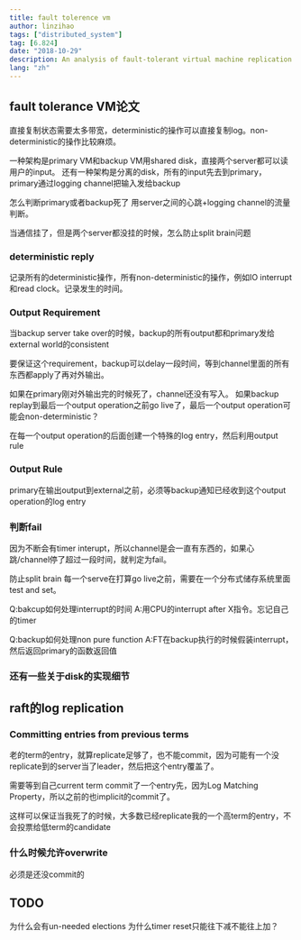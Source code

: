 ```yaml
---
title: fault tolerence vm
author: linzihao
tags: ["distributed_system"]
tag: [6.824]
date: "2018-10-29"
description: An analysis of fault-tolerant virtual machine replication techniques, discussing primary-backup architectures, deterministic replay, output consistency, and failure detection mechanisms. The post also compares these approaches with log replication in the Raft consensus algorithm.
lang: "zh"
---
```


## fault tolerance VM论文
直接复制状态需要太多带宽，deterministic的操作可以直接复制log。non-deterministic的操作比较麻烦。

一种架构是primary VM和backup VM用shared disk，直接两个server都可以读用户的input。
还有一种架构是分离的disk，所有的input先去到primary，primary通过logging channel把输入发给backup

怎么判断primary或者backup死了
用server之间的心跳+logging channel的流量判断。

当通信挂了，但是两个server都没挂的时候，怎么防止split brain问题

### deterministic reply
记录所有的deterministic操作，所有non-deterministic的操作，例如IO interrupt和read clock。记录发生的时间。

### Output Requirement
当backup server take over的时候，backup的所有output都和primary发给external world的consistent

要保证这个requirement，backup可以delay一段时间，等到channel里面的所有东西都apply了再对外输出。

如果在primary刚对外输出完的时候死了，channel还没有写入。
如果backup replay到最后一个output operation之前go live了，最后一个output operation可能会non-deterministic？

在每一个output operation的后面创建一个特殊的log entry，然后利用output rule
### Output Rule
primary在输出output到external之前，必须等backup通知已经收到这个output operation的log entry

### 判断fail
因为不断会有timer interupt，所以channel是会一直有东西的，如果心跳/channel停了超过一段时间，就判定为fail。

防止split brain
每一个serve在打算go live之前，需要在一个分布式储存系统里面test and set。

Q:bakcup如何处理interrupt的时间
A:用CPU的interrupt after X指令。忘记自己的timer

Q:backup如何处理non pure function
A:FT在backup执行的时候假装interrupt，然后返回primary的函数返回值

### 还有一些关于disk的实现细节


## raft的log replication
### Committing entries from previous terms
老的term的entry，就算replicate足够了，也不能commit，因为可能有一个没replicate到的server当了leader，然后把这个entry覆盖了。

需要等到自己current term commit了一个entry先，因为Log Matching Property，所以之前的也implicit的commit了。

这样可以保证当我死了的时候，大多数已经replicate我的一个高term的entry，不会投票给低term的candidate

### 什么时候允许overwrite
必须是还没commit的


## TODO
为什么会有un-needed elections
为什么timer reset只能往下减不能往上加？